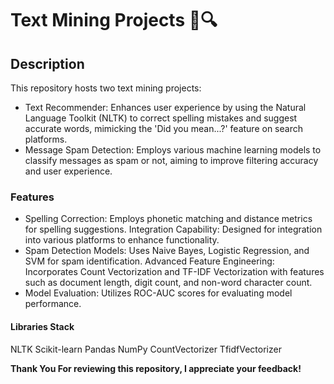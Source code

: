 # Text Mining Projects 📘🔍
## Description
This repository hosts two text mining projects:

- Text Recommender: Enhances user experience by using the Natural Language Toolkit (NLTK) to correct spelling mistakes and suggest accurate words, mimicking the 'Did you mean...?' feature on search platforms.
- Message Spam Detection: Employs various machine learning models to classify messages as spam or not, aiming to improve filtering accuracy and user experience.

### Features
- Spelling Correction: Employs phonetic matching and distance metrics for spelling suggestions.
Integration Capability: Designed for integration into various platforms to enhance functionality.
- Spam Detection Models: Uses Naive Bayes, Logistic Regression, and SVM for spam identification.
Advanced Feature Engineering: Incorporates Count Vectorization and TF-IDF Vectorization with features such as document length, digit count, and non-word character count.
- Model Evaluation: Utilizes ROC-AUC scores for evaluating model performance.

#### Libraries Stack
NLTK
Scikit-learn
Pandas
NumPy
CountVectorizer
TfidfVectorizer

**Thank You For reviewing this repository, I appreciate your feedback!** 

